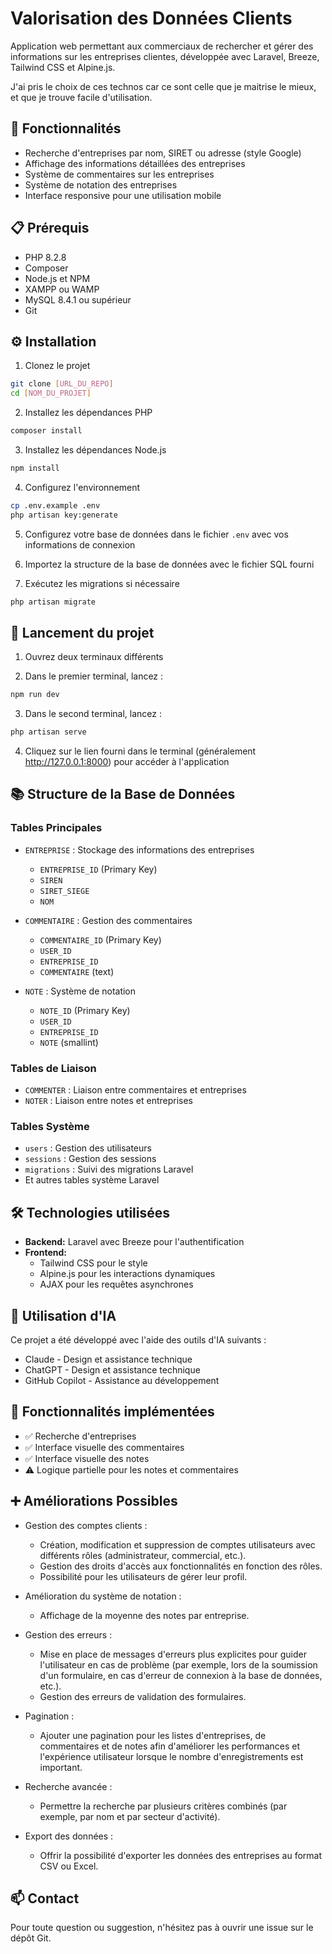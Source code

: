 # Valorisation des Données Clients

Application web permettant aux commerciaux de rechercher et gérer des informations sur les entreprises clientes, développée avec Laravel, Breeze, Tailwind CSS et Alpine.js.

J'ai pris le choix de ces technos car ce sont celle que je maitrise le mieux, et que je trouve facile d'utilisation.

## 🚀 Fonctionnalités

- Recherche d'entreprises par nom, SIRET ou adresse (style Google)
- Affichage des informations détaillées des entreprises
- Système de commentaires sur les entreprises
- Système de notation des entreprises
- Interface responsive pour une utilisation mobile

## 📋 Prérequis

- PHP 8.2.8
- Composer
- Node.js et NPM
- XAMPP ou WAMP
- MySQL 8.4.1 ou supérieur
- Git

## ⚙️ Installation

1. Clonez le projet
```bash
git clone [URL_DU_REPO]
cd [NOM_DU_PROJET]
```

2. Installez les dépendances PHP
```bash
composer install
```

3. Installez les dépendances Node.js
```bash
npm install
```

4. Configurez l'environnement
```bash
cp .env.example .env
php artisan key:generate
```

5. Configurez votre base de données dans le fichier `.env` avec vos informations de connexion

6. Importez la structure de la base de données avec le fichier SQL fourni

7. Exécutez les migrations si nécessaire
```bash
php artisan migrate
```

## 🚦 Lancement du projet

1. Ouvrez deux terminaux différents

2. Dans le premier terminal, lancez :
```bash
npm run dev
```

3. Dans le second terminal, lancez :
```bash
php artisan serve
```

4. Cliquez sur le lien fourni dans le terminal (généralement http://127.0.0.1:8000) pour accéder à l'application

## 📚 Structure de la Base de Données

### Tables Principales
- `ENTREPRISE` : Stockage des informations des entreprises
  - `ENTREPRISE_ID` (Primary Key)
  - `SIREN`
  - `SIRET_SIEGE`
  - `NOM`

- `COMMENTAIRE` : Gestion des commentaires
  - `COMMENTAIRE_ID` (Primary Key)
  - `USER_ID`
  - `ENTREPRISE_ID`
  - `COMMENTAIRE` (text)

- `NOTE` : Système de notation
  - `NOTE_ID` (Primary Key)
  - `USER_ID`
  - `ENTREPRISE_ID`
  - `NOTE` (smallint)

### Tables de Liaison
- `COMMENTER` : Liaison entre commentaires et entreprises
- `NOTER` : Liaison entre notes et entreprises

### Tables Système
- `users` : Gestion des utilisateurs
- `sessions` : Gestion des sessions
- `migrations` : Suivi des migrations Laravel
- Et autres tables système Laravel

## 🛠️ Technologies utilisées

- **Backend:** Laravel avec Breeze pour l'authentification
- **Frontend:** 
  - Tailwind CSS pour le style
  - Alpine.js pour les interactions dynamiques
  - AJAX pour les requêtes asynchrones

## 🤖 Utilisation d'IA

Ce projet a été développé avec l'aide des outils d'IA suivants :
- Claude - Design et assistance technique
- ChatGPT - Design et assistance technique
- GitHub Copilot - Assistance au développement

## 🌟 Fonctionnalités implémentées

- ✅ Recherche d'entreprises
- ✅ Interface visuelle des commentaires
- ✅ Interface visuelle des notes
- ⚠️ Logique partielle pour les notes et commentaires

## ➕ Améliorations Possibles
  
- Gestion des comptes clients :
    - Création, modification et suppression de comptes utilisateurs avec différents rôles (administrateur, commercial, etc.).
    - Gestion des droits d'accès aux fonctionnalités en fonction des rôles.
    - Possibilité pour les utilisateurs de gérer leur profil.

- Amélioration du système de notation :
    - Affichage de la moyenne des notes par entreprise.

- Gestion des erreurs :
    - Mise en place de messages d'erreurs plus explicites pour guider l'utilisateur en cas de problème (par exemple, lors de la soumission d'un formulaire, en cas d'erreur de connexion à la base de données, etc.).
    - Gestion des erreurs de validation des formulaires.

- Pagination :
    - Ajouter une pagination pour les listes d'entreprises, de commentaires et de notes afin d'améliorer les performances et l'expérience utilisateur lorsque le nombre d'enregistrements est important.

- Recherche avancée :
    - Permettre la recherche par plusieurs critères combinés (par exemple, par nom et par secteur d'activité).

- Export des données :
    - Offrir la possibilité d'exporter les données des entreprises au format CSV ou Excel.

## 📫 Contact

Pour toute question ou suggestion, n'hésitez pas à ouvrir une issue sur le dépôt Git.
